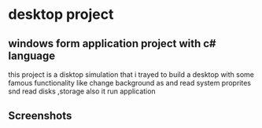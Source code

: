 # desktop project 
## windows form application project with c# language 
this project is a disktop simulation 
that i trayed to build a desktop with some famous functionality like change background as and read system proprites snd read disks ,storage
also it run application

## Screenshots
